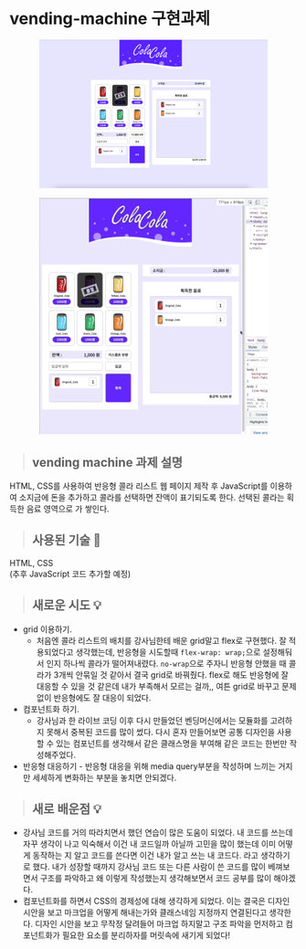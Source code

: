 # vending-machine 구현과제

<p align="middle"><img src="./src/img/completion_img.png" width="400px"></p>
<p align="middle"><img src="./src/img/responsive.gif" width="400px"></p>

> ## vending machine 과제 설명

HTML, CSS를 사용하여 반응형 콜라 리스트 웹 페이지 제작 후
JavaScript를 이용하여 소지금에 돈을 추가하고 콜라를 선택하면 잔액이 표기되도록 한다. 선택된 콜라는 획득한 음료 영역으로 가 쌓인다.

> ## 사용된 기술 🔧

HTML, CSS <br/>
(추후 JavaScript 코드 추가할 예정)

> ## 새로운 시도 💡

- grid 이용하기.
  - 처음엔 콜라 리스트의 배치를 강사님한테 배운 grid말고 flex로 구현했다.
    잘 적용되었다고 생각했는데, 반응형을 시도할때 `flex-wrap: wrap;`으로 설정해둬서 인지 하나씩 콜라가 떨어져내렸다. `no-wrap`으로 주자니 반응형 안했을 때 콜라가 3개씩 안묶일 것 같아서 결국 grid로 바꿔줬다. flex로 해도 반응형에 잘 대응할 수 있을 것 같은데 내가 부족해서 모르는 걸까,, 여튼 grid로 바꾸고 문제없이 반응형에도 잘 대응이 되었다.
- 컴포넌트화 하기.
  - 강사님과 한 라이브 코딩 이후 다시 만들었던 벤딩머신에서는 모듈화를 고려하지 못해서 중복된 코드를 많이 썼다. 다시 혼자 만들어보면 공통 디자인을 사용할 수 있는 컴포넌트를 생각해서 같은 클래스명을 부여해 같은 코드는 한번만 작성해주었다.
- 반응형 대응하기 - 반응형 대응을 위해 media query부분을 작성하며 느끼는 거지만 세세하게 변화하는 부분을 놓치면 안되겠다.
 > ## 새로 배운점 💡
- 강사님 코드를 거의 따라치면서 했던 연습이 많은 도움이 되었다. 내 코드를 쓰는데 자꾸 생각이 나고 익숙해서 이건 내 코드일까 아닐까 고민을 많이 했는데 이미 어떻게 동작하는 지 알고 코드를 쓴다면 이건 내가 알고 쓰는 내 코드다. 라고 생각하기로 했다. 내가 성장할 때까지 강사님 코드 또는 다른 사람이 쓴 코드를 많이 베껴보면서 구조를 파악하고 왜 이렇게 작성했는지 생각해보면서 코드 공부를 많이 해야겠다.
- 컴포넌트화를 하면서 CSS의 경제성에 대해 생각하게 되었다. 이는 결국은 디자인 시안을 보고 마크업을 어떻게 해내는가와 클래스네임 지정까지 연결된다고 생각한다. 디자인 시안을 보고 무작정 달려들어 마크업 하지말고 구조 파악을 먼저하고 컴포넌트화가 필요한 요소를 분리하자를 머릿속에 새기게 되었다!
